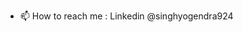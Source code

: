 - 📫 How to reach me : Linkedin @singhyogendra924

<!---
singhyogendra924/singhyogendra924 is a ✨ special ✨ repository because its `README.md` (this file) appears on your GitHub profile.
You can click the Preview link to take a look at your changes.
--->

